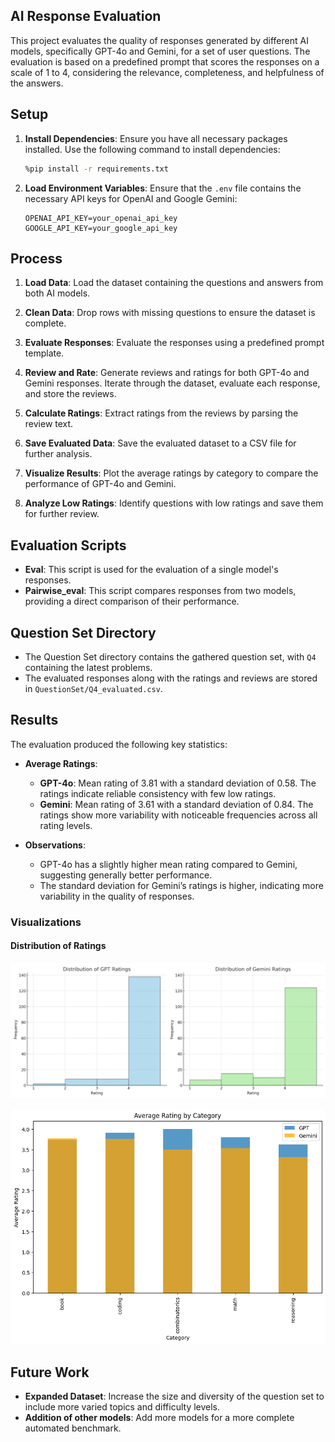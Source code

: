 ## AI Response Evaluation

This project evaluates the quality of responses generated by different AI models, specifically GPT-4o and Gemini, for a set of user questions. The evaluation is based on a predefined prompt that scores the responses on a scale of 1 to 4, considering the relevance, completeness, and helpfulness of the answers.

## Setup

1. **Install Dependencies**:
    Ensure you have all necessary packages installed. Use the following command to install dependencies:
    ```sh
    %pip install -r requirements.txt
    ```

2. **Load Environment Variables**:
    Ensure that the `.env` file contains the necessary API keys for OpenAI and Google Gemini:
    ```plaintext
    OPENAI_API_KEY=your_openai_api_key
    GOOGLE_API_KEY=your_google_api_key
    ```

## Process

1. **Load Data**:
    Load the dataset containing the questions and answers from both AI models.

2. **Clean Data**:
    Drop rows with missing questions to ensure the dataset is complete.

3. **Evaluate Responses**:
    Evaluate the responses using a predefined prompt template.

4. **Review and Rate**:
    Generate reviews and ratings for both GPT-4o and Gemini responses. Iterate through the dataset, evaluate each response, and store the reviews.

5. **Calculate Ratings**:
    Extract ratings from the reviews by parsing the review text.

6. **Save Evaluated Data**:
    Save the evaluated dataset to a CSV file for further analysis.

7. **Visualize Results**:
    Plot the average ratings by category to compare the performance of GPT-4o and Gemini.

8. **Analyze Low Ratings**:
    Identify questions with low ratings and save them for further review.

## Evaluation Scripts

- **Eval**: This script is used for the evaluation of a single model's responses.
- **Pairwise_eval**: This script compares responses from two models, providing a direct comparison of their performance.

## Question Set Directory

- The Question Set directory contains the gathered question set, with `Q4` containing the latest problems.
- The evaluated responses along with the ratings and reviews are stored in `QuestionSet/Q4_evaluated.csv`.

## Results

The evaluation produced the following key statistics:

- **Average Ratings**:
    - **GPT-4o**: Mean rating of 3.81 with a standard deviation of 0.58. The ratings indicate reliable consistency with few low ratings.
    - **Gemini**: Mean rating of 3.61 with a standard deviation of 0.84. The ratings show more variability with noticeable frequencies across all rating levels.

- **Observations**:
    - GPT-4o has a slightly higher mean rating compared to Gemini, suggesting generally better performance.
    - The standard deviation for Gemini’s ratings is higher, indicating more variability in the quality of responses.

### Visualizations

#### Distribution of Ratings

![Average ratings for GPT and Gemini](img/image.png)

![Average rating for each category](img/category.png)

## Future Work

- **Expanded Dataset**: Increase the size and diversity of the question set to include more varied topics and difficulty levels.
- **Addition of other models**: Add more models for a more complete automated benchmark.